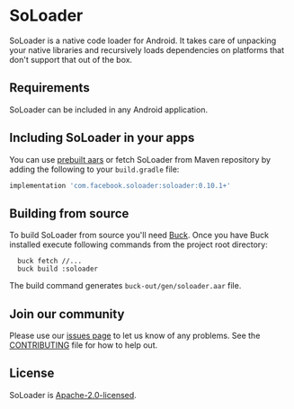 # SoLoader

SoLoader is a native code loader for Android. It takes care of unpacking your native libraries
and recursively loads dependencies on platforms that don't support that out of the box.

## Requirements
SoLoader can be included in any Android application.

## Including SoLoader in your apps
You can use [prebuilt aars](https://github.com/facebook/soloader/releases/latest)
or fetch SoLoader from Maven repository by adding the following to your
`build.gradle` file:
```groovy
implementation 'com.facebook.soloader:soloader:0.10.1+'
```

## Building from source
To build SoLoader from source you'll need [Buck](https://buckbuild.com/).
Once you have Buck installed execute following commands from the project root
directory:
```shell
  buck fetch //...
  buck build :soloader
```
The build command generates `buck-out/gen/soloader.aar` file.

## Join our community
Please use our [issues page](https://github.com/facebook/soloader/issues) to let us know of any problems.
See the [CONTRIBUTING](https://github.com/facebook/soloader/blob/main/CONTRIBUTING.md) file for how to
help out.

## License
SoLoader is [Apache-2.0-licensed](https://github.com/facebook/soloader/blob/main/LICENSE).
